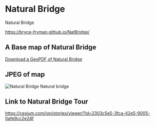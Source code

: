 # Natural Bridge
Natural Bridge 

https://bryce-fryman.github.io/NatBridge/

## A Base map of Natural Bridge

[Download a GeoPDF of Natural Bridge](basemap/Layout.pdf)

## JPEG of map
![Natural Bridge](Layout.jpg) Natural bridge

## Link to Natural Bridge Tour
https://cesium.com/ion/stories/viewer/?id=2303c5e5-3fca-42e5-9005-0afe9cc2e24f